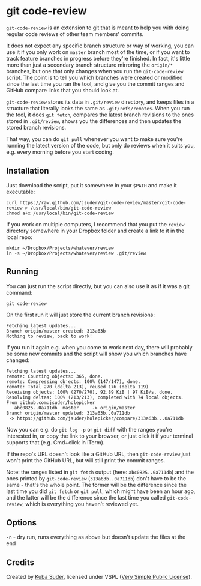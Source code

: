# git code-review

`git-code-review` is an extension to git that is meant to help you with doing regular code reviews of other team members' commits.

It does not expect any specific branch structure or way of working, you can use it if you only work on `master` branch most of the time, or if you want to track feature branches in progress before they're finished. In fact, it's little more than just a secondary branch structure mirroring the `origin/*` branches, but one that only changes when you run the `git-code-review` script. The point is to tell you which branches were created or modified since the last time you ran the tool, and give you the commit ranges and GitHub compare links that you should look at.

`git-code-review` stores its data in `.git/review` directory, and keeps files in a structure that literally looks the same as `.git/refs/remotes`. When you run the tool, it does `git fetch`, compares the latest branch revisions to the ones stored in `.git/review`, shows you the differences and then updates the stored branch revisions.

That way, you can do `git pull` whenever you want to make sure you're running the latest version of the code, but only do reviews when it suits you, e.g. every morning before you start coding.


## Installation

Just download the script, put it somewhere in your `$PATH` and make it executable:

    curl https://raw.github.com/jsuder/git-code-review/master/git-code-review > /usr/local/bin/git-code-review
    chmod a+x /usr/local/bin/git-code-review

If you work on multiple computers, I recommend that you put the `review` directory somewhere in your Dropbox folder and create a link to it in the local repo:

    mkdir ~/Dropbox/Projects/whatever/review
    ln -s ~/Dropbox/Projects/whatever/review .git/review

## Running

You can just run the script directly, but you can also use it as if it was a git command:

    git code-review

On the first run it will just store the current branch revisions:

    Fetching latest updates...
    Branch origin/master created: 313a63b
    Nothing to review, back to work!

If you run it again e.g. when you come to work next day, there will probably be some new commits and the script will show you which branches have changed:

    Fetching latest updates...
    remote: Counting objects: 365, done.
    remote: Compressing objects: 100% (147/147), done.
    remote: Total 270 (delta 213), reused 176 (delta 119)
    Receiving objects: 100% (270/270), 92.89 KiB | 97 KiB/s, done.
    Resolving deltas: 100% (213/213), completed with 74 local objects.
    From github.com:jsuder/holepicker
       abc0825..0a711db  master     -> origin/master
    Branch origin/master updated: 313a63b..0a711db
     -> https://github.com/jsuder/holepicker/compare/313a63b...0a711db

Now you can e.g. do `git log -p` or `git diff` with the ranges you're interested in, or copy the link to your browser, or just click it if your terminal supports that (e.g. Cmd+click in iTerm).

If the repo's URL doesn't look like a GitHub URL, then `git-code-review` just won't print the GitHub URL, but will still print the commit ranges.

Note: the ranges listed in `git fetch` output (here: `abc0825..0a711db`) and the ones printed by `git-code-review` (`313a63b..0a711db`) don't have to be the same - that's the whole point. The former will be the difference since the last time you did `git fetch` or `git pull`, which might have been an hour ago, and the latter will be the difference since the last time you called `git-code-review`, which is everything you haven't reviewed yet.

## Options

`-n` - dry run, runs everything as above but doesn't update the files at the end


## Credits

Created by [Kuba Suder](http://mackuba.eu), licensed under VSPL ([Very Simple Public License](https://github.com/mackuba/git-code-review/blob/master/VSPL-LICENSE.txt)).
